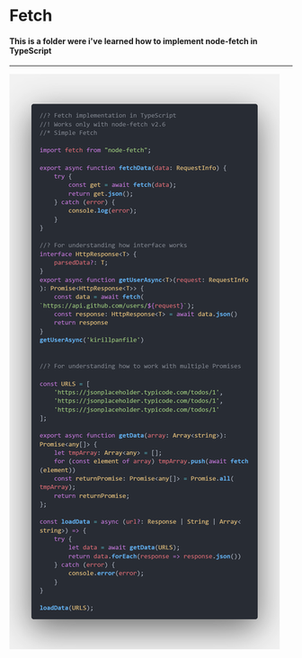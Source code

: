 # Fetch
#### This is a folder were i've learned how to implement node-fetch in TypeScript

----

![alt](code.png)